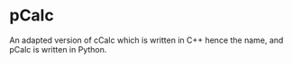 # pCalc
An adapted version of cCalc which is written in C++ hence the name, and pCalc is written in Python.
